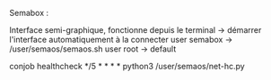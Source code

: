 Semabox :

Interface semi-graphique, fonctionne depuis le terminal
-> démarrer l'interface automatiquement à la connecter
user semabox -> /user/semaos/semaos.sh
user root -> default

conjob healthcheck
*/5 * * * * python3 /user/semaos/net-hc.py
